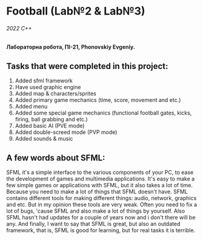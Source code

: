 # Football (Lab№2 & Lab№3)
###### 2022 C++
**Лабораторна робота, ПІ-21, Phonovskiy Evgeniy.**
## Tasks that were completed in this project:
1. Added sfml framework
2. Have used graphic engine
3. Added map & characters/sprites 
3. Added primary game mechanics (time, score, movement and etc.)
4. Added menu 
5. Added some special game mechanics (functional football gates, kicks, firing, ball grabbing and etc.) 
6. Added basic AI (PVE mode)
7. Added double-screed mode (PVP mode)
8. Added sounds & music
## A few words about SFML:
SFML it's a simple interface to the various components of your PC, to ease the development of games and multimedia applications. 
It's easy to make a few simple games or applications with SFML, but it also takes a lot of time. Because you need to make a lot of things that SFML doesn't have.
SFML contains different tools for making different things: audio, network, graphics and etc.
But in my opinion these tools are very weak. Often you need to fix a lot of bugs, 'cause SFML and also make a lot of things by yourself.
Also SFML hasn't had updates for a couple of years now and i don't there will be any.
And finally, I want to say that SFML is great, but also an outdated framework, that is, SFML is good for learning, but for real tasks it is terrible.
